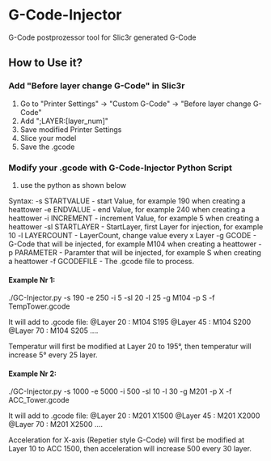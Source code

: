 # G-Code-Injector
G-Code postprozessor tool for Slic3r generated G-Code

## How to Use it?

### Add "Before layer change G-Code" in Slic3r
1. Go to "Printer Settings" -> "Custom G-Code" -> "Before layer change G-Code"
2. Add ";LAYER:[layer_num]"
3. Save modified Printer Settings
4. Slice your model
5. Save the .gcode

### Modify your .gcode with G-Code-Injector Python Script
1. use the python as shown below

Syntax:
  -s   STARTVALUE  -  start Value, for example 190 when creating a heattower
  -e   ENDVALUE    -  end Value, for example 240 when creating a heattower
  -i   INCREMENT   -  increment Value, for example 5 when creating a heattower
  -sl  STARTLAYER  -  StartLayer, first Layer for injection, for example 10
  -l   LAYERCOUNT  -  LayerCount, change value every x Layer
  -g   GCODE       -  G-Code that will be injected, for example M104 when creating a heattower
  -p   PARAMETER   -  Paramter that will be injected, for example S when creating a heattower
  -f   GCODEFILE   -  The .gcode file to process.
  


#### Example Nr 1:
./GC-Injector.py -s 190 -e 250 -i 5 -sl 20 -l 25 -g M104 -p S -f TempTower.gcode

It will add to .gcode file:
@Layer 20 : M104 S195
@Layer 45 : M104 S200
@Layer 70 : M104 S205
....

Temperatur will first be modified at Layer 20 to 195°, then temperatur will increase 5° every 25 layer.

#### Example Nr 2:
./GC-Injector.py -s 1000 -e 5000 -i 500 -sl 10 -l 30 -g M201 -p X -f ACC_Tower.gcode

It will add to .gcode file:
@Layer 20 : M201 X1500
@Layer 45 : M201 X2000
@Layer 70 : M201 X2500
....

Acceleration for X-axis (Repetier style G-Code) will first be modified at Layer 10 to ACC 1500, then acceleration will increase 500 every 30 layer.


